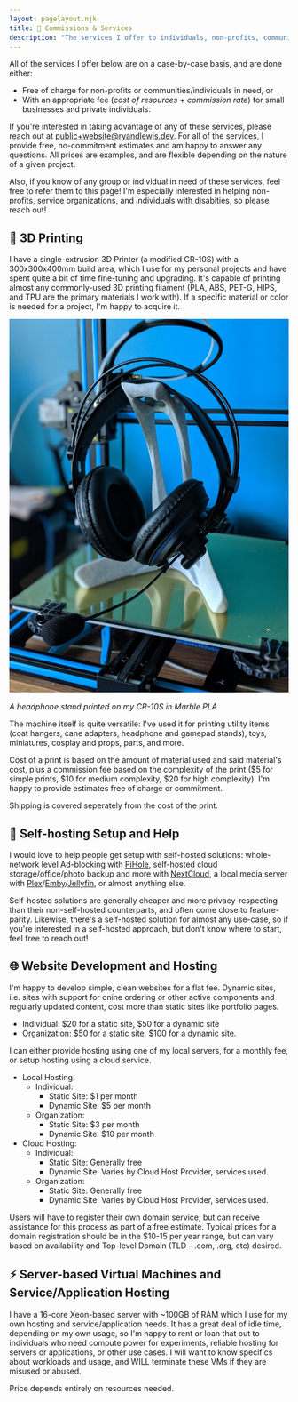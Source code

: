 ```yaml
---
layout: pagelayout.njk
title: 🚀 Commissions & Services
description: "The services I offer to individuals, non-profits, communities, and small businesses."
---
```


All of the services I offer below are on a case-by-case basis, and are done either:
* Free of charge for non-profits or communities/individuals in need, or
* With an appropriate fee (*cost of resources* + *commission rate*) for small businesses and private individuals.

If you're interested in taking advantage of any of these services, please reach out at [public+website@ryandlewis.dev](mailto:public+website@ryandlewis.dev). For all of the services, I provide free, no-commitment estimates and am happy to answer any questions. All prices are examples, and are flexible depending on the nature of a given project.

Also, if you know of any group or individual in need of these services, feel free to refer them to this page! I'm especially interested in helping non-profits, service organizations, and individuals with disabities, so please reach out!

## 🤖 3D Printing

I have a single-extrusion 3D Printer (a modified CR-10S) with a 300x300x400mm build area, which I use for my personal projects and have spent quite a bit of time fine-tuning and upgrading. 
It's capable of printing almost any commonly-used 3D printing filament (PLA, ABS, PET-G, HIPS, and TPU are the primary materials I work with).
If a specific material or color is needed for a project, I'm happy to acquire it.

<div class="image">

![A headphone stand printed on my CR-10S in Marble PLA](/assets/images/headphone-stand.jpg#responsiveimage "A headphone stand printed on my CR-10S in Marble PLA")

_A headphone stand printed on my CR-10S in Marble PLA_

</div>

The machine itself is quite versatile: I've used it for printing utility items (coat hangers, cane adapters, headphone and gamepad stands), toys, miniatures, cosplay and props, parts, and more.

Cost of a print is based on the amount of material used and said material's cost, plus a commission fee based on the complexity of the print ($5 for simple prints, $10 for medium complexity, $20 for high complexity). I'm happy to provide estimates free of charge or commitment.

Shipping is covered seperately from the cost of the print.

## 🏡 Self-hosting Setup and Help

I would love to help people get setup with self-hosted solutions: 
whole-network level Ad-blocking with [PiHole](https://pi-hole.net/), self-hosted cloud storage/office/photo backup and more with [NextCloud](https://nextcloud.com), a local media server with [Plex](https://www.plex.tv/)/[Emby](https://emby.media/)/[Jellyfin](https://jellyfin.org/), or almost anything else.

Self-hosted solutions are generally cheaper and more privacy-respecting than their non-self-hosted counterparts, and often come close to feature-parity. Likewise, there's a self-hosted solution for almost any use-case, so if you're interested in a self-hosted approach, but don't know where to start, feel free to reach out!

## 🌐 Website Development and Hosting

I'm happy to develop simple, clean websites for a flat fee. Dynamic sites, i.e. sites with support for onine ordering or other active components and regularly updated content, cost more than static sites like portfolio pages.

* Individual: $20 for a static site, $50 for a dynamic site
* Organization: $50 for a static site, $100 for a dynamic site.

I can either provide hosting using one of my local servers, for a monthly fee, or setup hosting using a cloud service.

* Local Hosting:
	* Individual: 
		* Static Site: $1 per month
		* Dynamic Site: $5 per month
	* Organization:
		* Static Site: $3 per month
		* Dynamic Site: $10 per month
* Cloud Hosting:
	* Individual: 
		* Static Site: Generally free
		* Dynamic Site: Varies by Cloud Host Provider, services used.
	* Organization:
		* Static Site: Generally free
		* Dynamic Site: Varies by Cloud Host Provider, services used.

Users will have to register their own domain service, but can receive assistance for this process as part of a free estimate. Typical prices for a domain registration should be in the $10-15 per year range, but can vary based on availability and Top-level Domain (TLD - .com, .org, etc) desired.

## ⚡ Server-based Virtual Machines and Service/Application Hosting

I have a 16-core Xeon-based server with ~100GB of RAM which I use for my own hosting and service/application needs. It has a great deal of idle time, depending on my own usage, so I'm happy to rent or loan that out to individuals who need compute power for experiments, reliable hosting for servers or applications, or other use cases. I will want to know specifics about workloads and usage, and WILL terminate these VMs if they are misused or abused.

Price depends entirely on resources needed.

